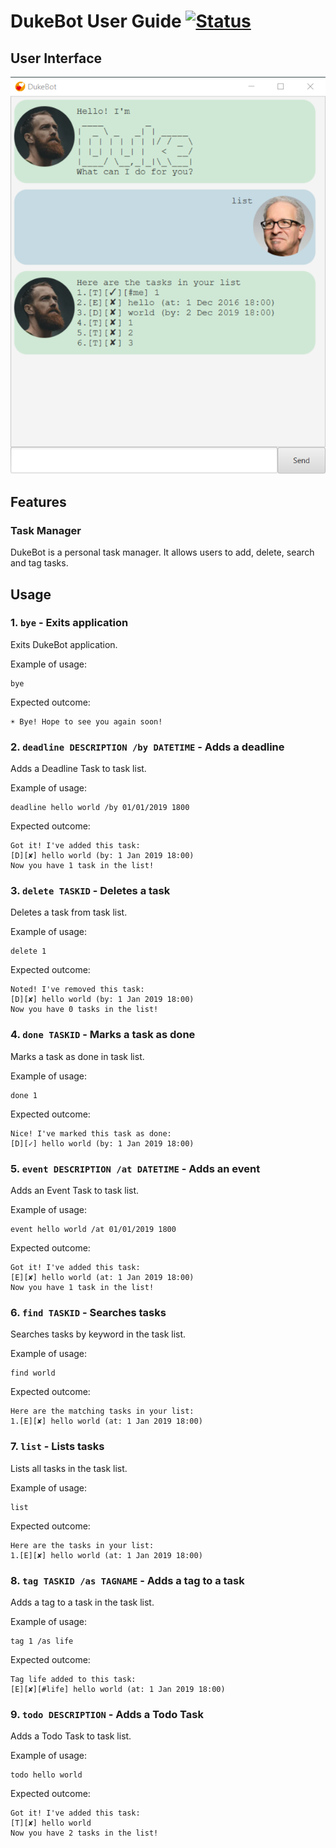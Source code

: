 # DukeBot User Guide [![Status](https://travis-ci.org/jiayushe/duke.svg?branch=master)](https://travis-ci.org/jiayushe/duke)

## User Interface
![UI](Ui.png)

## Features 

### Task Manager
DukeBot is a personal task manager. It allows users to add, delete, search and tag tasks.

## Usage

### 1. `bye` - Exits application

Exits DukeBot application.

Example of usage: 

```
bye
```

Expected outcome:

```
☀ Bye! Hope to see you again soon!
```

### 2. `deadline DESCRIPTION /by DATETIME` - Adds a deadline

Adds a Deadline Task to task list.

Example of usage: 

```
deadline hello world /by 01/01/2019 1800
```

Expected outcome:

```
Got it! I've added this task:
[D][✘] hello world (by: 1 Jan 2019 18:00)
Now you have 1 task in the list!
```

### 3. `delete TASKID` - Deletes a task

Deletes a task from task list.

Example of usage: 

```
delete 1
```

Expected outcome:

```
Noted! I've removed this task:
[D][✘] hello world (by: 1 Jan 2019 18:00)
Now you have 0 tasks in the list!
```

### 4. `done TASKID` - Marks a task as done

Marks a task as done in task list.

Example of usage: 

```
done 1
```

Expected outcome:

```
Nice! I've marked this task as done:
[D][✓] hello world (by: 1 Jan 2019 18:00)
```

### 5. `event DESCRIPTION /at DATETIME` - Adds an event

Adds an Event Task to task list.

Example of usage: 

```
event hello world /at 01/01/2019 1800
```

Expected outcome:

```
Got it! I've added this task:
[E][✘] hello world (at: 1 Jan 2019 18:00)
Now you have 1 task in the list!
```

### 6. `find TASKID` - Searches tasks

Searches tasks by keyword in the task list.

Example of usage: 

```
find world
```

Expected outcome:

```
Here are the matching tasks in your list:
1.[E][✘] hello world (at: 1 Jan 2019 18:00)
```

### 7. `list` - Lists tasks

Lists all tasks in the task list.

Example of usage: 

```
list
```

Expected outcome:

```
Here are the tasks in your list:
1.[E][✘] hello world (at: 1 Jan 2019 18:00)
```

### 8. `tag TASKID /as TAGNAME` - Adds a tag to a task

Adds a tag to a task in the task list.

Example of usage: 

```
tag 1 /as life
```

Expected outcome:

```
Tag life added to this task:
[E][✘][#life] hello world (at: 1 Jan 2019 18:00)
```

### 9. `todo DESCRIPTION` - Adds a Todo Task

Adds a Todo Task to task list.

Example of usage: 

```
todo hello world
```

Expected outcome:

```
Got it! I've added this task:
[T][✘] hello world
Now you have 2 tasks in the list!
```
